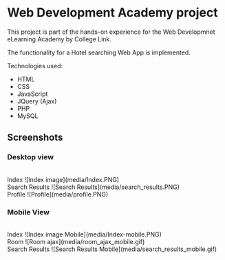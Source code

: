 # Web Development Academy project
This project is part of the hands-on experience for the Web Developmnet eLearning Academy by College Link.

The functionality for a Hotel searching Web App is implemented.

Technologies used:
- HTML
- CSS
- JavaScript
- JQuery (Ajax)
- PHP
- MySQL

## Screenshots ##

### Desktop view ###
<br>
Index
![Index image](media/Index.PNG)
<br>Search Results 
![Search Results](media/search_results.PNG)
<br> Profile
![Profile](media/profile.PNG)

### Mobile View ###
<br>
Index 
![Index image Mobile](media/Index-mobile.PNG)
<br> Room
![Room ajax](media/room_ajax_mobile.gif)
<br> Search Results
![Search Results Mobile](media/search_results_mobile.gif)


